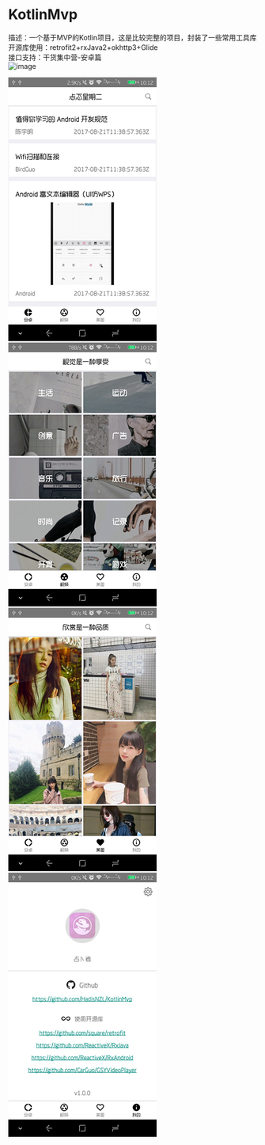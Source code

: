 # KotlinMvp

描述：一个基于MVP的Kotlin项目，这是比较完整的项目，封装了一些常用工具库<br>
开源库使用：retrofit2+rxJava2+okhttp3+Glide<br>
接口支持：干货集中营-安卓篇<br>
![image](http://qq.yh31.com/tp/zjbq/201707261826349460.gif)

![image](https://github.com/HadisNZL/KotlinMvp/blob/master/screenshot/screenshot002.png)
![image](https://github.com/HadisNZL/KotlinMvp/blob/master/screenshot/screenshot003.png)
![image](https://github.com/HadisNZL/KotlinMvp/blob/master/screenshot/screenshot004.png)
![image](https://github.com/HadisNZL/KotlinMvp/blob/master/screenshot/screenshot005.png)

